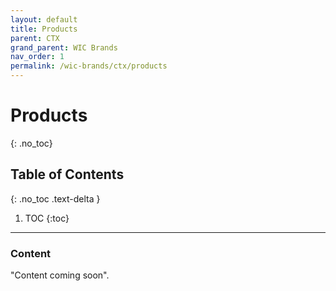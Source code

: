 ```yaml
---
layout: default
title: Products
parent: CTX
grand_parent: WIC Brands
nav_order: 1
permalink: /wic-brands/ctx/products
---
```


# Products
{: .no_toc}

## Table of Contents
{: .no_toc .text-delta }

1. TOC
{:toc}
---

### Content
"Content coming soon".
